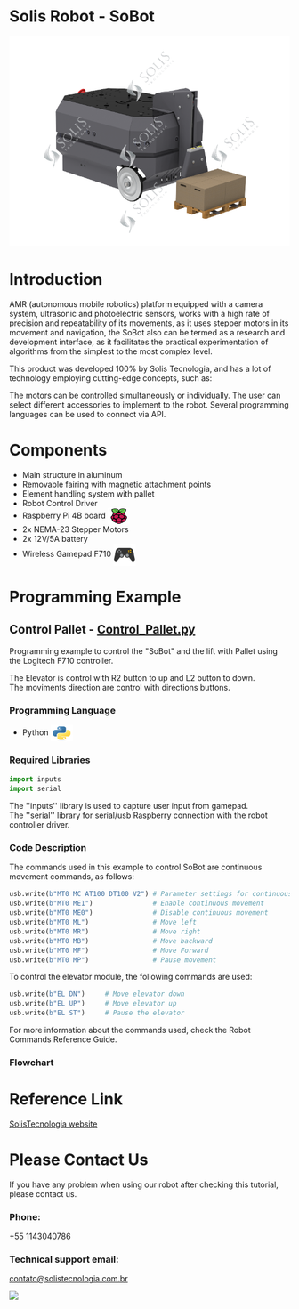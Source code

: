# Solis Robot - SoBot
![](https://github.com/SolisTecnologia/SoBot-Control-Pallet/blob/main/png/SoBotPallet.png)

# Introduction

AMR (autonomous mobile robotics) platform equipped with a camera system, ultrasonic and photoelectric sensors, works with a high rate of precision and repeatability of its movements, as it uses stepper motors in its movement and navigation, the SoBot also can be termed as a research and development interface, as it facilitates the practical experimentation of algorithms from the simplest to the most complex level.

This product was developed 100% by Solis Tecnologia, and has a lot of technology employing cutting-edge concepts, such as:

The motors can be controlled simultaneously or individually.
The user can select different accessories to implement to the robot.
Several programming languages can be used to connect via API.

# Components

* Main structure in aluminum
* Removable fairing with magnetic attachment points
* Element handling system with pallet
* Robot Control Driver
* Raspberry Pi 4B board <img align="center" height="30" width="40" src="https://github.com/devicons/devicon/blob/master/icons/raspberrypi/raspberrypi-original.svg">
* 2x NEMA-23 Stepper Motors
* 2x 12V/5A battery
* Wireless Gamepad F710  <img align="center" height="40" width="40" src="https://github.com/SolisTecnologia/SoBot-Control-Pallet/blob/main/png/control.png">

# Programming Example
## Control Pallet - [Control_Pallet.py](https://github.com/SolisTecnologia/SoBot-Control-Pallet/blob/main/Controle_Pallet.py)
Programming example to control the "SoBot" and the lift with Pallet using the Logitech F710 controller.  
  
The Elevator is control with R2 button to up and L2 button to down.  
The moviments direction are control with directions buttons.  

### Programming Language

* Python  <img align="center" height="30" width="40" src="https://raw.githubusercontent.com/devicons/devicon/master/icons/python/python-original.svg">

### Required Libraries

~~~python
import inputs
import serial
~~~

The ''inputs'' library is used to capture user input from gamepad.  
The ''serial'' library for serial/usb Raspberry connection with the robot controller driver.  

### Code Description

The commands used in this example to control SoBot are continuous movement commands, as follows:

~~~python
usb.write(b"MT0 MC AT100 DT100 V2") # Parameter settings for continuous mode
usb.write(b"MT0 ME1")               # Enable continuous movement
usb.write(b"MT0 ME0")               # Disable continuous movement
usb.write(b"MT0 ML")                # Move left
usb.write(b"MT0 MR")                # Move right
usb.write(b"MT0 MB")                # Move backward
usb.write(b"MT0 MF")                # Move Forward
usb.write(b"MT0 MP")                # Pause movement
~~~

To control the elevator module, the following commands are used:

~~~python
usb.write(b"EL DN")	    # Move elevator down
usb.write(b"EL UP")	    # Move elevator up
usb.write(b"EL ST")	    # Pause the elevator
~~~

For more information about the commands used, check the Robot Commands Reference Guide.

### Flowchart



# Reference Link
[SolisTecnologia website](https://solistecnologia.com/produtos/robotsingle)

# Please Contact Us


If you have any problem when using our robot after checking this tutorial, please contact us.

### Phone:
+55 1143040786

### Technical support email: 
contato@solistecnologia.com.br

![](https://github.com/SolisTecnologia/SoBot-Simple-Route/blob/master/png/logo.png)
